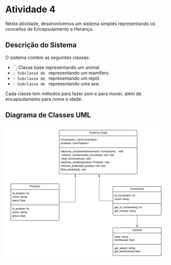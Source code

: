 # Atividade 4

Nesta atividade, desenvolvemos um sistema simples representando os conceitos de Encapsulamento e Herança.

## Descrição do Sistema

O sistema contém as seguintes classes:

- ``: Classe base representando um animal.
- ``: Subclasse de `` representando um mamífero.
- ``: Subclasse de `` representando um réptil.
- ``: Subclasse de `` representando uma ave.

Cada classe tem métodos para fazer som e para mover, além de encapsulamento para nome e idade.

## Diagrama de Classes UML

![Diagrama de Classes](src\DiagramaLoja.png)

